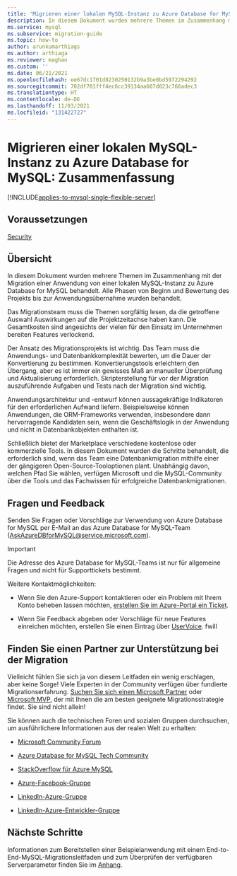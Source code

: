 ```yaml
---
title: 'Migrieren einer lokalen MySQL-Instanz zu Azure Database for MySQL: Zusammenfassung'
description: In diesem Dokument wurden mehrere Themen im Zusammenhang mit der Migration einer Anwendung von einer lokalen MySQL-Instanz zu Azure Database for MySQL behandelt.
ms.service: mysql
ms.subservice: migration-guide
ms.topic: how-to
author: arunkumarthiags
ms.author: arthiaga
ms.reviewer: maghan
ms.custom: ''
ms.date: 06/21/2021
ms.openlocfilehash: ee67dc1701d8230250132b9a3be0bd5972294292
ms.sourcegitcommit: 702df701fff4ec6cc39134aa607d023c766adec3
ms.translationtype: HT
ms.contentlocale: de-DE
ms.lasthandoff: 11/03/2021
ms.locfileid: "131422727"
---
```

# <a name="migrate-mysql-on-premises-to-azure-database-for-mysql-summary"></a>Migrieren einer lokalen MySQL-Instanz zu Azure Database for MySQL: Zusammenfassung

[!INCLUDE[applies-to-mysql-single-flexible-server](../../includes/applies-to-mysql-single-flexible-server.md)]

## <a name="prerequisites"></a>Voraussetzungen

[Security](13-security.md)

## <a name="overview"></a>Übersicht

In diesem Dokument wurden mehrere Themen im Zusammenhang mit der Migration einer Anwendung von einer lokalen MySQL-Instanz zu Azure Database for MySQL behandelt. Alle Phasen von Beginn und Bewertung des Projekts bis zur Anwendungsübernahme wurden behandelt.

Das Migrationsteam muss die Themen sorgfältig lesen, da die getroffene Auswahl Auswirkungen auf die Projektzeitachse haben kann. Die Gesamtkosten sind angesichts der vielen für den Einsatz im Unternehmen bereiten Features verlockend.

Der Ansatz des Migrationsprojekts ist wichtig. Das Team muss die Anwendungs- und Datenbankkomplexität bewerten, um die Dauer der Konvertierung zu bestimmen. Konvertierungstools erleichtern den Übergang, aber es ist immer ein gewisses Maß an manueller Überprüfung und Aktualisierung erforderlich. Skripterstellung für vor der Migration auszuführende Aufgaben und Tests nach der Migration sind wichtig.

Anwendungsarchitektur und -entwurf können aussagekräftige Indikatoren für den erforderlichen Aufwand liefern. Beispielsweise können Anwendungen, die ORM-Frameworks verwenden, insbesondere dann hervorragende Kandidaten sein, wenn die Geschäftslogik in der Anwendung und nicht in Datenbankobjekten enthalten ist.

Schließlich bietet der Marketplace verschiedene kostenlose oder kommerzielle Tools. In diesem Dokument wurden die Schritte behandelt, die erforderlich sind, wenn das Team eine Datenbankmigration mithilfe einer der gängigeren Open-Source-Tooloptionen plant. Unabhängig davon, welchen Pfad Sie wählen, verfügen Microsoft und die MySQL-Community über die Tools und das Fachwissen für erfolgreiche Datenbankmigrationen.

## <a name="questions-and-feedback"></a>Fragen und Feedback

Senden Sie Fragen oder Vorschläge zur Verwendung von Azure Database for MySQL per E-Mail an das Azure Database for MySQL-Team (AskAzureDBforMySQL@service.microsoft.com). 

> [!Important]
> Die Adresse des Azure Database for MySQL-Teams ist nur für allgemeine Fragen und nicht für Supporttickets bestimmt.

Weitere Kontaktmöglichkeiten:

  - Wenn Sie den Azure-Support kontaktieren oder ein Problem mit Ihrem Konto beheben lassen möchten, [erstellen Sie im Azure-Portal ein Ticket](https://portal.azure.com/#blade/Microsoft_Azure_Support/HelpAndSupportBlade/overview).

  - Wenn Sie Feedback abgeben oder Vorschläge für neue Features einreichen möchten, erstellen Sie einen Eintrag über [UserVoice](https://feedback.azure.com/d365community/forum/47b1e71d-ee24-ec11-b6e6-000d3a4f0da0).
fwill
## <a name="find-a-partner-to-help-migrate"></a>Finden Sie einen Partner zur Unterstützung bei der Migration

Vielleicht fühlen Sie sich ja von diesem Leitfaden ein wenig erschlagen, aber keine Sorge\! Viele Experten in der Community verfügen über fundierte Migrationserfahrung. [Suchen Sie sich einen Microsoft Partner](https://www.microsoft.com/solution-providers/home) oder [Microsoft MVP](https://mvp.microsoft.com/MvpSearch), der mit Ihnen die am besten geeignete Migrationsstrategie findet. Sie sind nicht allein\!

Sie können auch die technischen Foren und sozialen Gruppen durchsuchen, um ausführlichere Informationen aus der realen Welt zu erhalten:

  - [Microsoft Community Forum](/answers/topics/azure-database-mysql.html)

  - [Azure Database for MySQL Tech Community](https://techcommunity.microsoft.com/t5/azure-database-for-mysql/bg-p/ADforMySQL)

  - [StackOverflow für Azure MySQL](https://stackoverflow.com/questions/tagged/azure-database-mysql)

  - [Azure-Facebook-Gruppe](https://www.facebook.com/groups/MsftAzure)

  - [LinkedIn-Azure-Gruppe](https://www.linkedin.com/groups/2733961/)

  - [LinkedIn-Azure-Entwickler-Gruppe](https://www.linkedin.com/groups/1731317/)

## <a name="next-steps"></a>Nächste Schritte

Informationen zum Bereitstellen einer Beispielanwendung mit einem End-to-End-MySQL-Migrationsleitfaden und zum Überprüfen der verfügbaren Serverparameter finden Sie im [Anhang](15-appendix.md).
